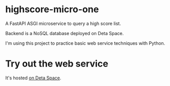 # highscore-micro-one
A FastAPI ASGI microservice to query a high score list.

Backend is a NoSQL database deployed on Deta Space.

I'm using this project to practice basic web service techniques with Python.

# Try out the web service
It's hosted [on Deta Space](https://demofastapi-1-e9928521.deta.app/docs).
